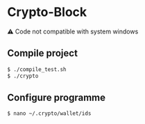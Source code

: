 # Crypto-Block

:warning: Code not compatible with system windows

## Compile project

```sh
$ ./compile_test.sh
$ ./crypto
```

## Configure programme

```sh
$ nano ~/.crypto/wallet/ids
```